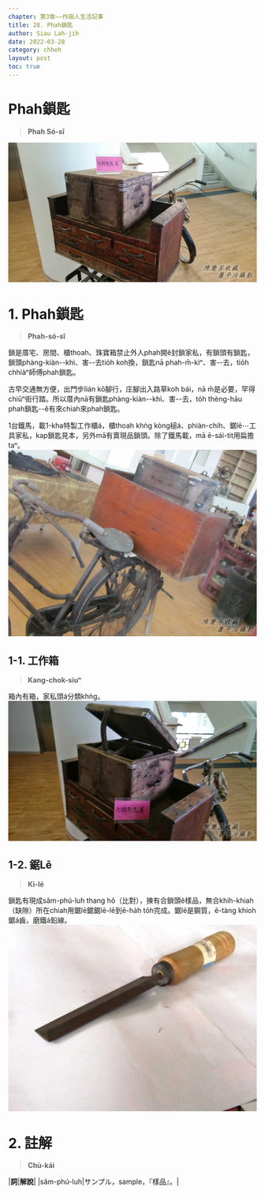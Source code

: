 ```yaml
---
chapter: 第3章——作田人生活記事
title: 28. Phah鎖匙
author: Siau Lah-jih
date: 2022-03-28
category: chheh
layout: post
toc: true
---
```


# Phah鎖匙
> **Phah Só-sî**

![](../too5/17/17-25-1拍鎖匙.jpg)

# 1. Phah鎖匙
> **Phah-só-sî**

鎖是厝宅、房間、櫃thoah、珠寶箱禁止外人phah開ê封鎖家私，有鎖頭有鎖匙，鎖頭phàng-kiàn--khì、害--去tio̍h koh換，鎖匙nā phah-m̄-kìⁿ、害--去，tio̍h chhiàⁿ師傅phah鎖匙。

古早交通無方便，出門步lián kō͘腳行，庄腳出入路草koh bái，nā m̄是必要，罕得chiūⁿ街行踏。所以厝內nā有鎖匙phàng-kiàn--khì、害--去，to̍h thèng-hāu phah鎖匙--ê有來chiah來phah鎖匙。

1台鐵馬，載1-kha特製工作櫃á，櫃thoah khǹg kòng槌á、phiàn-chih、鋸lē⋯工具家私，kap鎖匙見本，另外mā有賣現品鎖頭。除了鐵馬載，mā ē-sái-tit用扁擔taⁿ。
![](../too5/17/17-25-2拍鎖匙.jpg)

## 1-1. 工作箱
> **Kang-chok-siuⁿ**

箱內有箱，家私頭á分類khǹg。
![](../too5/17/17-25-3拍鎖匙.jpg)

## 1-2. 鋸Lē
> **Kì-lē**

鎖匙有現成săm-phú-luh thang hô（比對），揀有合鎖頭ê樣品，無合khih-khiah（缺隙）所在chiah用鋸lē鋸鋸lē-lē到ē-ha̍h to̍h完成。鋸lē是鋼質，ē-tàng khioh鋸á齒，磨鐵á鉛線。
![](../too5/17/17-25-4鋸鑢.jpg)

# 2. 註解
> **Chù-kái**

|**詞**|**解說**|
|săm-phú-luh|サンプル，sample，『樣品』。|